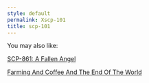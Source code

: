 ```yaml
---
style: default
permalink: Xscp-101
title: scp-101
---
```

You may also like:

[SCP-861: A Fallen Angel](http://scp-wiki.net/scp-861)

[Farming And Coffee And The End Of The World](http://scp-wiki.net/farming-and-coffee-and-the-end-of-the-world)
